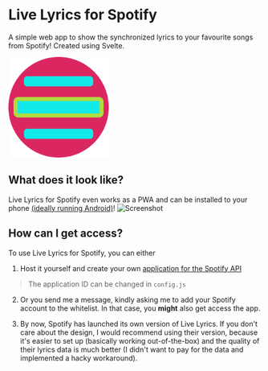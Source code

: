 # Live Lyrics for Spotify

A simple web app to show the synchronized lyrics to your favourite songs from Spotify! Created using Svelte.

<img src="public/favicon.svg" width="200">

## What does it look like?

Live Lyrics for Spotify even works as a PWA and can be installed to your phone [(ideally running Android)](https://web.dev/learn/pwa/progressive-web-apps/#cross-browser-compatibility)!
![Screenshot](https://user-images.githubusercontent.com/29919508/175989713-54aca822-6077-4591-9613-0b77293bd3dd.png)

## How can I get access?

To use Live Lyrics for Spotify, you can either
1. Host it yourself and create your own [application for the Spotify API](https://developer.spotify.com/dashboard/applications)

> The application ID can be changed in `config.js`
2. Or you send me a message, kindly asking me to add your Spotify account to the whitelist. In that case, you **might** also get access the app.

3. By now, Spotify has launched its own version of Live Lyrics. If you don't care about the design, I would recommend using their version, because it's easier to set up (basically working out-of-the-box) and the quality of their lyrics data is much better (I didn't want to pay for the data and implemented a hacky workaround).
